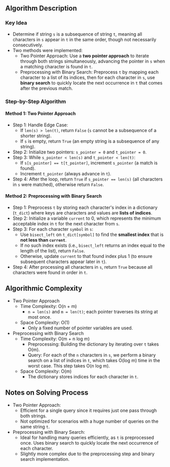 ## Algorithm Description
### Key Idea
- Determine if string ```s``` is a subsequence of string ```t```, meaning all characters in ```s``` appear in ```t``` in the same order, though not necessarily consecutively.
- Two methods were implemented:
  - Two Pointer Approach: Use a **two pointer approach** to iterate through both strings simultaneously, advancing the pointer in ```s``` when a matching character is found in ```t```.
  - Preprocessing with Binary Search: Preprocess ```t``` by mapping each character to a list of its indices, then for each character in ```s```, use **binary search** to quickly locate the next occurrence in ```t``` that comes after the previous match.

### Step-by-Step Algorithm
#### Method 1: Two Pointer Approach
- Step 1: Handle Edge Case:
  - If ```len(s) > len(t)```, return ```False``` (```s``` cannot be a subsequence of a shorter string).
  - If ```s``` is empty, return ```True``` (an empty string is a subsequence of any string).
- Step 2: Initialize two pointers: ```s_pointer = 0``` and ```t_pointer = 0```.
- Step 3: While ```s_pointer < len(s)``` and ```t_pointer < len(t)```:
  - If ```s[s_pointer] == t[t_pointer]```, increment ```s_pointer``` (a match is found).
  - Increment ```t_pointer``` (always advance in ```t```).
- Step 4: After the loop, return ```True``` if ```s_pointer == len(s)``` (all characters in ```s``` were matched), otherwise return ```False```.
#### Method 2: Preprocessing with Binary Search
- Step 1: Preprocess ```t``` by storing each character's index in a dictionary (```t_dict```) where keys are characters and values are **lists of indices**.
- Step 2: Initialize a variable ```current``` to 0, which represents the minimum acceptable index in ```t``` for the next character from ```s```.
- Step 3: For each character ```symbol``` in ```s```:
  - Use ```bisect_left``` on ```t_dict[symbol]``` to find the **smallest index** that is **not less than ```current```**.
  - If no such index exists (i.e., ```bisect_left``` returns an index equal to the length of the list), return ```False```.
  - Otherwise, update ```current``` to that found index plus 1 (to ensure subsequent characters appear later in ```t```).
- Step 4: After processing all characters in ```s```, return ```True``` because all characters were found in order in ```t```.

## Algorithmic Complexity
- Two Pointer Approach
  - Time Complexity: O(n + m)
    - ```n = len(s)``` and ```m = len(t)```; each pointer traverses its string at most once.
  - Space Complexity: O(1)
    - Only a fixed number of pointer variables are used.
- Preprocessing with Binary Search
  - Time Complexity: O(m + n log m)
    - Preprocessing: Building the dictionary by iterating over ```t``` takes O(m).
    - Query: For each of the ```n``` characters in ```s```, we perform a binary search on a list of indices in ```t```, which takes O(log m) time in the worst case. This step takes O(n log m).
  - Space Complexity: O(m)
    - The dictionary stores indices for each character in ```t```.

## Notes on Solving Process
- Two Pointer Approach:
  - Efficient for a single query since it requires just one pass through both strings.
  - Not optimized for scenarios with a huge number of queries on the same string ```t```.
- Preprocessing with Binary Search:
  - Ideal for handling many queries efficiently, as ```t``` is preprocessed once. Uses binary search to quickly locate the next occurrence of each character.
  - Slightly more complex due to the preprocessing step and binary search implementation.